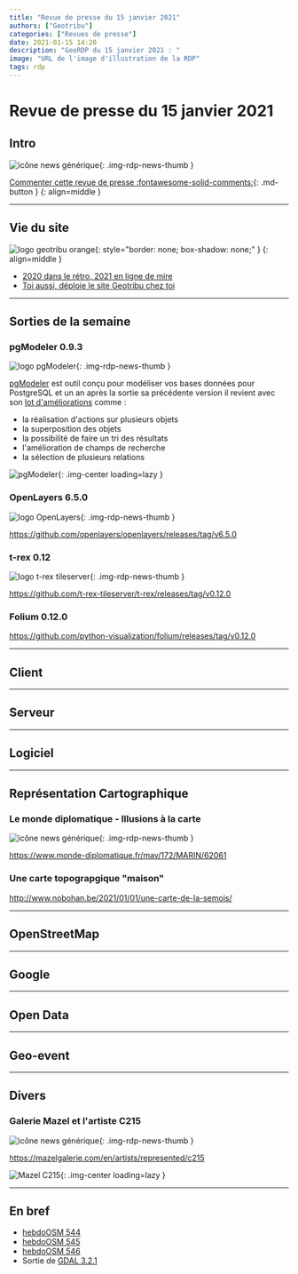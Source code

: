 ```yaml
---
title: "Revue de presse du 15 janvier 2021"
authors: ["Geotribu"]
categories: ["Revues de presse"]
date: 2021-01-15 14:20
description: "GeoRDP du 15 janvier 2021 : "
image: "URL de l'image d'illustration de la RDP"
tags: rdp
---
```


# Revue de presse du 15 janvier 2021

## Intro

![icône news générique](https://cdn.geotribu.fr/img/internal/icons-rdp-news/news.png "News"){: .img-rdp-news-thumb }

[Commenter cette revue de presse :fontawesome-solid-comments:](#__comments){: .md-button }
{: align=middle }

----

## Vie du site

![logo geotribu orange](https://cdn.geotribu.fr/img/internal/charte/geotribu_logo_rectangle_384x80.png "logo geotribu orange"){: style="border: none; box-shadow: none;" }
{: align=middle }

* [2020 dans le rétro, 2021 en ligne de mire](https://static.geotribu.fr/articles/2021/2021-01-04_bilan_2020_perspectives_2021/)
* [Toi aussi, déploie le site Geotribu chez toi](https://static.geotribu.fr/articles/2020/2020-12-30_deployer_geotribu_a_la_maison/)

----

## Sorties de la semaine

### pgModeler 0.9.3

![logo pgModeler](https://cdn.geotribu.fr/img/logos-icones/logiciels_librairies/pgModeler.png "pgModeler"){: .img-rdp-news-thumb }

[pgModeler](https://pgmodeler.io) est outil conçu pour modéliser vos bases données pour PostgreSQL et un an après la sortie sa précédente version il revient avec son [lot d'améliorations](https://github.com/pgmodeler/pgmodeler/blob/v0.9.3/CHANGELOG.md) comme :
  * la réalisation d'actions sur plusieurs objets
  * la superposition des objets
  * la possibilité de faire un tri des résultats
  * l'amélioration de champs de recherche
  * la sélection de plusieurs relations

![pgModeler](https://cdn.geotribu.fr/img/articles-blog-rdp/logiciels/pgModeler/pgmodeler093.png "pgModeler"){: .img-center loading=lazy }

### OpenLayers 6.5.0

![logo OpenLayers](https://cdn.geotribu.fr/img/articles-blog-rdp/logiciels/OpenLayers/logo_openlayers.png "OpenLayers"){: .img-rdp-news-thumb }

<https://github.com/openlayers/openlayers/releases/tag/v6.5.0>

### t-rex 0.12

![logo t-rex tileserver](https://cdn.geotribu.fr/img/logos-icones/logiciels_librairies/trex_tileserver.png "t-rex tileserver"){: .img-rdp-news-thumb }

<https://github.com/t-rex-tileserver/t-rex/releases/tag/v0.12.0>

### Folium 0.12.0

<https://github.com/python-visualization/folium/releases/tag/v0.12.0>

----

## Client

----

## Serveur

----

## Logiciel

----

## Représentation Cartographique

### Le monde diplomatique - Illusions à la carte

![icône news générique](https://cdn.geotribu.fr/img/internal/icons-rdp-news/news.png "Le monde diplomatique"){: .img-rdp-news-thumb }

<https://www.monde-diplomatique.fr/mav/172/MARIN/62061>

### Une carte topograpgique "maison"

<http://www.nobohan.be/2021/01/01/une-carte-de-la-semois/>

----

## OpenStreetMap

----

## Google

----

## Open Data

----

## Geo-event

----

## Divers

### Galerie Mazel et l'artiste C215

![icône news générique](https://cdn.geotribu.fr/img/internal/icons-rdp-news/news.png "Galerie Mazel et l'artiste C215"){: .img-rdp-news-thumb }

<https://mazelgalerie.com/en/artists/represented/c215>

![Mazel C215](https://cdn.geotribu.fr/img/articles-blog-rdp/capture-ecran/mazel_c215_paris_jeune_couple.png "Paris - Jeune couple"){: .img-center loading=lazy }

----

## En bref

- [hebdoOSM 544](https://weeklyosm.eu/fr/archives/14097)
- [hebdoOSM 545](https://weeklyosm.eu/fr/archives/14122)
- [hebdoOSM 546](http://weeklyosm.eu/fr/archives/14156)
- Sortie de [GDAL 3.2.1](https://lists.osgeo.org/pipermail/gdal-dev/2021-January/053244.html)
